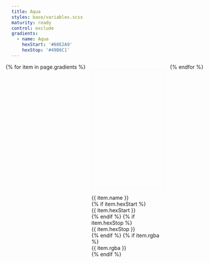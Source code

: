 ```yaml
---
title: Aqua
styles: base/variables.scss
maturity: ready
control: exclude
gradients:
  - name: Aqua
    hexStart: '#80E2A9'
    hexStop: '#49B6C1'
---
```


<style>
.set {
  display: flex;
  flex-wrap: wrap;
  margin: 0 -1rem;
  margin-top: 0;
  padding: 0;
  list-style: none;
}
li {
  flex: 1 0 20%;
  margin: 1rem;
}
.color {
  width: 100%;
  min-width: 160px;
  height: 320px;
  color: white;
  border: 1px solid #f5f5f5;
  margin-bottom: 1rem;
}
p {
  margin: 0;
}
</style>
<ul class="set">
{% for item in page.gradients %}
  <li>
    <div class="color" style="background:linear-gradient(-225deg, {{ item.hexStart }} 0%, {{ item.hexStop }} 100%)"></div>
    <p>{{ item.name }}</p>
    {% if item.hexStart %}<p>{{ item.hexStart }}</p>{% endif %}
    {% if item.hexStop %}<p>{{ item.hexStop }}</p>{% endif %}
    {% if item.rgba %}<p>{{ item.rgba }}</p>{% endif %}
  </li>
{% endfor %}
</ul>
